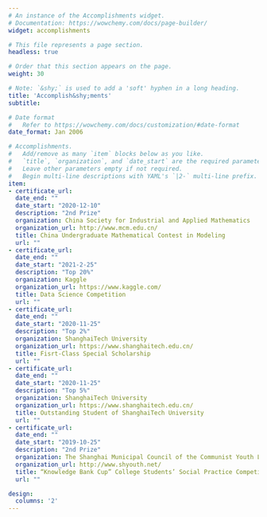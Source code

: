 ```yaml
---
# An instance of the Accomplishments widget.
# Documentation: https://wowchemy.com/docs/page-builder/
widget: accomplishments

# This file represents a page section.
headless: true

# Order that this section appears on the page.
weight: 30

# Note: `&shy;` is used to add a 'soft' hyphen in a long heading.
title: 'Accomplish&shy;ments'
subtitle:

# Date format
#   Refer to https://wowchemy.com/docs/customization/#date-format
date_format: Jan 2006

# Accomplishments.
#   Add/remove as many `item` blocks below as you like.
#   `title`, `organization`, and `date_start` are the required parameters.
#   Leave other parameters empty if not required.
#   Begin multi-line descriptions with YAML's `|2-` multi-line prefix.
item:
- certificate_url:
  date_end: ""
  date_start: "2020-12-10"
  description: "2nd Prize"
  organization: China Society for Industrial and Applied Mathematics
  organization_url: http://www.mcm.edu.cn/
  title: China Undergraduate Mathematical Contest in Modeling
  url: ""
- certificate_url:
  date_end: ""
  date_start: "2021-2-25"
  description: "Top 20%"
  organization: Kaggle
  organization_url: https://www.kaggle.com/
  title: Data Science Competition
  url: ""
- certificate_url:
  date_end: ""
  date_start: "2020-11-25"
  description: "Top 2%"
  organization: ShanghaiTech University
  organization_url: https://www.shanghaitech.edu.cn/
  title: Fisrt-Class Special Scholarship
  url: ""
- certificate_url:
  date_end: ""
  date_start: "2020-11-25"
  description: "Top 5%"
  organization: ShanghaiTech University
  organization_url: https://www.shanghaitech.edu.cn/
  title: Outstanding Student of ShanghaiTech University
  url: ""
- certificate_url:
  date_end: ""
  date_start: "2019-10-25"
  description: "2nd Prize"
  organization: The Shanghai Municipal Council of the Communist Youth League
  organization_url: http://www.shyouth.net/
  title: “Knowledge Bank Cup” College Students’ Social Practice Competition
  url: ""

design:
  columns: '2' 
---
```


